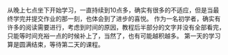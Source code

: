 从晚上七点坐下开始学习，一直持续到10点多，确实有很多的不适应，但是当最终学完并提交作业的那一刻，也体会到了进步的喜悦。
作为一名初学者，确实有许多的阅读需要进行，考虑到时间的原因，教程后半部分的文字并没有全部看完，只能等时间充裕一点的时候补上了，当然了，也有可能越积越多。
第一天的学习算是圆满结束，等待第二天的课程。
